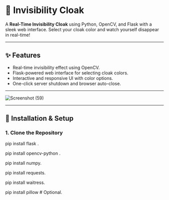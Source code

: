 # 🧥 Invisibility Cloak

A **Real-Time Invisibility Cloak** using Python, OpenCV, and Flask with a sleek web interface. Select your cloak color and watch yourself disappear in real-time!

---

## ✨ **Features**

- Real-time invisibility effect using OpenCV.
- Flask-powered web interface for selecting cloak colors.
- Interactive and responsive UI with color options.
- One-click server shutdown and browser auto-close.

---
![Screenshot (59)](https://github.com/user-attachments/assets/150a0ab4-9af4-4781-b793-544b9370c62e)


---

## 🚀 **Installation & Setup**

### 1. Clone the Repository

pip install flask .

pip install opencv-python . 

pip install numpy.

pip install requests.

pip install waitress.

pip install pillow  # Optional.

